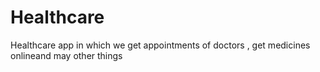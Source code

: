 # Healthcare
 Healthcare app in which we get appointments of doctors , get medicines onlineand may other things 
